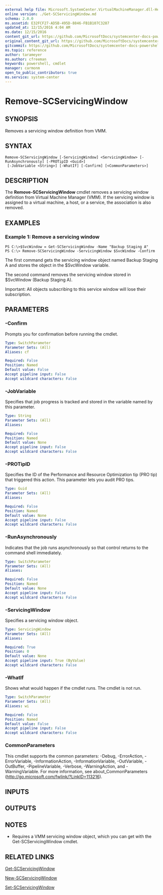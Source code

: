 ```yaml
---
external help file: Microsoft.SystemCenter.VirtualMachineManager.dll-Help.xml
online version: ./Get-SCServicingWindow.md
schema: 2.0.0
ms.assetid: E32FCF27-AD5B-495D-8846-FB1B107C3287
updated_at: 12/15/2016 4:04 AM
ms.date: 12/15/2016
content_git_url: https://github.com/MicrosoftDocs/systemcenter-docs-powershell/blob/master/systemcenter-cmdlets/SystemCenter2016/VirtualMachineManager/vlatest/Remove-SCServicingWindow.md
original_content_git_url: https://github.com/MicrosoftDocs/systemcenter-docs-powershell/blob/master/systemcenter-cmdlets/SystemCenter2016/VirtualMachineManager/vlatest/Remove-SCServicingWindow.md
gitcommit: https://github.com/MicrosoftDocs/systemcenter-docs-powershell/blob/7df4508c7b907a214e6a8eca76037b06065ef078/systemcenter-cmdlets/SystemCenter2016/VirtualMachineManager/vlatest/Remove-SCServicingWindow.md
ms.topic: reference
author: tarameyer
ms.author: cfreeman
keywords: powershell, cmdlet
manager: carmonm
open_to_public_contributors: true
ms.service: system-center
---
```


# Remove-SCServicingWindow

## SYNOPSIS
Removes a servicing window definition from VMM.

## SYNTAX

```
Remove-SCServicingWindow [-ServicingWindow] <ServicingWindow> [-RunAsynchronously] [-PROTipID <Guid>]
 [-JobVariable <String>] [-WhatIf] [-Confirm] [<CommonParameters>]
```

## DESCRIPTION
The **Remove-SCServicingWindow** cmdlet removes a servicing window definition from Virtual Machine Manager (VMM).
If the servicing window is assigned to a virtual machine, a host, or a service, the association is also removed.

## EXAMPLES

### Example 1: Remove a servicing window
```
PS C:\>$SvcWindow = Get-SCServicingWindow -Name "Backup Staging A"
PS C:\> Remove-SCServicingWindow -ServicingWindow $SvcWindow -Confirm
```

The first command gets the servicing window object named Backup Staging A and stores the object in the $SvcWindow variable.

The second command removes the servicing window stored in $SvcWindow (Backup Staging A).

Important: All objects subscribing to this service window will lose their subscription.

## PARAMETERS

### -Confirm
Prompts you for confirmation before running the cmdlet.

```yaml
Type: SwitchParameter
Parameter Sets: (All)
Aliases: cf

Required: False
Position: Named
Default value: False
Accept pipeline input: False
Accept wildcard characters: False
```

### -JobVariable
Specifies that job progress is tracked and stored in the variable named by this parameter.

```yaml
Type: String
Parameter Sets: (All)
Aliases: 

Required: False
Position: Named
Default value: None
Accept pipeline input: False
Accept wildcard characters: False
```

### -PROTipID
Specifies the ID of the Performance and Resource Optimization tip (PRO tip) that triggered this action.
This parameter lets you audit PRO tips.

```yaml
Type: Guid
Parameter Sets: (All)
Aliases: 

Required: False
Position: Named
Default value: None
Accept pipeline input: False
Accept wildcard characters: False
```

### -RunAsynchronously
Indicates that the job runs asynchronously so that control returns to the command shell immediately.

```yaml
Type: SwitchParameter
Parameter Sets: (All)
Aliases: 

Required: False
Position: Named
Default value: None
Accept pipeline input: False
Accept wildcard characters: False
```

### -ServicingWindow
Specifies a servicing window object.

```yaml
Type: ServicingWindow
Parameter Sets: (All)
Aliases: 

Required: True
Position: 0
Default value: None
Accept pipeline input: True (ByValue)
Accept wildcard characters: False
```

### -WhatIf
Shows what would happen if the cmdlet runs.
The cmdlet is not run.

```yaml
Type: SwitchParameter
Parameter Sets: (All)
Aliases: wi

Required: False
Position: Named
Default value: False
Accept pipeline input: False
Accept wildcard characters: False
```

### CommonParameters
This cmdlet supports the common parameters: -Debug, -ErrorAction, -ErrorVariable, -InformationAction, -InformationVariable, -OutVariable, -OutBuffer, -PipelineVariable, -Verbose, -WarningAction, and -WarningVariable. For more information, see about_CommonParameters (http://go.microsoft.com/fwlink/?LinkID=113216).

## INPUTS

## OUTPUTS

## NOTES
* Requires a VMM servicing window object, which you can get with the Get-SCServicingWindow cmdlet.

## RELATED LINKS

[Get-SCServicingWindow](xref:SystemCenter2016/VirtualMachineManager/vlatest/Get-SCServicingWindow.md)

[New-SCServicingWindow](xref:SystemCenter2016/VirtualMachineManager/vlatest/New-SCServicingWindow.md)

[Set-SCServicingWindow](xref:SystemCenter2016/VirtualMachineManager/vlatest/Set-SCServicingWindow.md)

